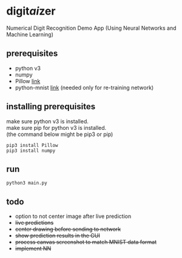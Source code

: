 # digit*ai*zer
Numerical Digit Recognition Demo App (Using Neural Networks and Machine Learning)

## prerequisites

* python v3
* numpy
* Pillow [link](https://github.com/python-pillow/Pillow)
* python-mnist [link](https://github.com/sorki/python-mnist) (needed only for re-training network)

## installing prerequisites
make sure python v3 is installed.  
make sure pip for python v3 is installed.  
(the command below might be pip3 or pip)
 ```
pip3 install Pillow
pip3 install numpy
 ```

## run
```
python3 main.py
```

## todo
* option to not center image after live prediction
* ~~live predictions~~
* ~~center drawing before sending to network~~
* ~~show prediction results in the GUI~~
* ~~process canvas screenshot to match MNIST data format~~
* ~~implement NN~~
